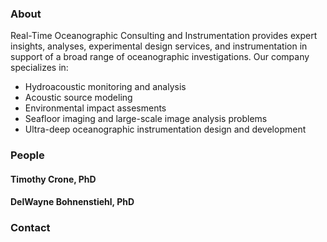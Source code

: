 ### About

Real-Time Oceanographic Consulting and Instrumentation provides expert insights, analyses, experimental design services, and instrumentation in support of a broad range of oceanographic investigations. Our company specializes in:

  - Hydroacoustic monitoring and analysis
  - Acoustic source modeling
  - Environmental impact assesments
  - Seafloor imaging and large-scale image analysis problems
  - Ultra-deep oceanographic instrumentation design and development

### People

#### Timothy Crone, PhD

#### DelWayne Bohnenstiehl, PhD

### Contact

